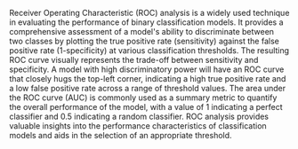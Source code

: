 Receiver Operating Characteristic (ROC) analysis is a widely used technique in evaluating the performance of binary classification models. It provides a comprehensive assessment of a model's ability to discriminate between two classes by plotting the true positive rate (sensitivity) against the false positive rate (1-specificity) at various classification thresholds. The resulting ROC curve visually represents the trade-off between sensitivity and specificity. A model with high discriminatory power will have an ROC curve that closely hugs the top-left corner, indicating a high true positive rate and a low false positive rate across a range of threshold values. The area under the ROC curve (AUC) is commonly used as a summary metric to quantify the overall performance of the model, with a value of 1 indicating a perfect classifier and 0.5 indicating a random classifier. ROC analysis provides valuable insights into the performance characteristics of classification models and aids in the selection of an appropriate threshold.
